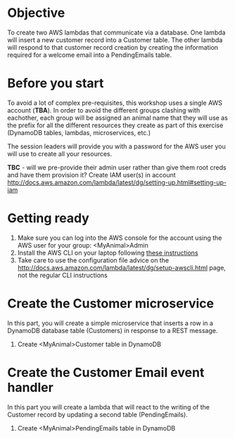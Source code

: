 # Objective
To create two AWS lambdas that communicate via a database. One lambda will insert a new customer record into a Customer table. The other lambda will respond to that customer record creation by creating the information required for a welcome email into a PendingEmails table.

# Before you start
To avoid a lot of complex pre-requisites, this workshop uses a single AWS account (**TBA**). In order to avoid the different groups clashing with eachother, each group will be assigned an animal name that they will use as the prefix for all the different resources they create as part of this exercise (DynamoDB tables, lambdas, microservices, etc.)

The session leaders will provide you with a password for the AWS user you will use to create all your resources.

**TBC** - will we pre-provide their admin user rather than give them root creds and have them provision it?
   Create IAM user(s) in account http://docs.aws.amazon.com/lambda/latest/dg/setting-up.html#setting-up-iam

# Getting ready

1. Make sure you can log into the AWS console for the account using the AWS user for your group: \<MyAnimal\>Admin
1. Install the AWS CLI on your laptop following [these instructions](http://docs.aws.amazon.com/cli/latest/userguide/installing.html)
1.  Take care to use the configuration file advice on the http://docs.aws.amazon.com/lambda/latest/dg/setup-awscli.html page, not the regular CLI instructions

# Create the Customer microservice
In this part, you will create a simple microservice that inserts a row in a DynamoDB database table (Customers) in response to a REST message.

1. Create \<MyAnimal\>Customer table in DynamoDB

# Create the Customer Email event handler
In this part you will create a lambda that will react to the writing of the Customer record by updating a second table (PendingEmails).

1. Create \<MyAnimal\>PendingEmails table in DynamoDB
